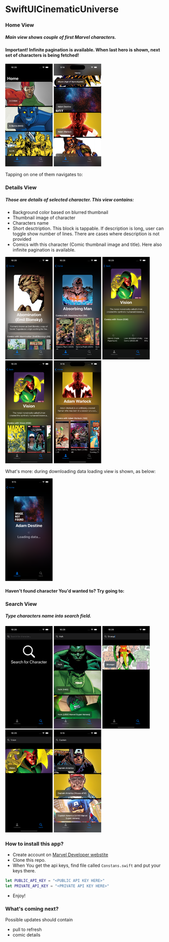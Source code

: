 # SwiftUICinematicUniverse

### Home View
##### Main view shows couple of first Marvel characters. 
#### Important! Infinite pagination is available. When last hero is shown, next set of characters is being fetched!
<p align="leading">
<img src="https://github.com/ogrodowski-tomasz/SwiftUICinematicUniverse/blob/main/Screenshots/main1.png" width=150>
<img src="https://github.com/ogrodowski-tomasz/SwiftUICinematicUniverse/blob/main/Screenshots/main2.png" width=150>
</p>

Tapping on one of them navigates to:
### Details View
##### Those are details of selected character. This view contains:
- Background color based on blurred thumbnail
- Thumbnail image of character
- Characters name
- Short desctription. This block is tappable. If description is long, user can toggle show number of lines. There are cases where description is not provided
- Comics with this character (Comic thumbnail image and title). Here also infinite pagination is available.

<p align="leading">
<img src="https://github.com/ogrodowski-tomasz/SwiftUICinematicUniverse/blob/main/Screenshots/details1.png" width=150>
<img src="https://github.com/ogrodowski-tomasz/SwiftUICinematicUniverse/blob/main/Screenshots/details2.png" width=150>
<img src="https://github.com/ogrodowski-tomasz/SwiftUICinematicUniverse/blob/main/Screenshots/details3.png" width=150>
<img src="https://github.com/ogrodowski-tomasz/SwiftUICinematicUniverse/blob/main/Screenshots/details4.png" width=150>
<img src="https://github.com/ogrodowski-tomasz/SwiftUICinematicUniverse/blob/main/Screenshots/details5.png" width=150>
</p>

What's more: during downloading data loading view is shown, as below:
<p align="leading">
<img src="https://github.com/ogrodowski-tomasz/SwiftUICinematicUniverse/blob/main/Screenshots/loadingDetails1.png" width=150>
</p>

#### Haven't found character You'd wanted to? Try going to:
### Search View
##### Type characters name into search field. 
<p align="leading">
<img src="https://github.com/ogrodowski-tomasz/SwiftUICinematicUniverse/blob/main/Screenshots/searchStart.png" width=150>
<img src="https://github.com/ogrodowski-tomasz/SwiftUICinematicUniverse/blob/main/Screenshots/searchResults1.png" width=150>
<img src="https://github.com/ogrodowski-tomasz/SwiftUICinematicUniverse/blob/main/Screenshots/searchResults2.png" width=150>
<img src="https://github.com/ogrodowski-tomasz/SwiftUICinematicUniverse/blob/main/Screenshots/searchResults3.png" width=150>
<img src="https://github.com/ogrodowski-tomasz/SwiftUICinematicUniverse/blob/main/Screenshots/searchResults4.png" width=150>
</p>

### How to install this app?

- Create account on <a href="https://developer.marvel.com">Marvel Developer webstite</a>
- Clone this repo.
- When You get the api keys, find file called `Constans.swift` and put your keys there.
```swift
let PUBLIC_API_KEY = "<PUBLIC API KEY HERE>"
let PRIVATE_API_KEY = "<PRIVATE API KEY HERE>"
```
- Enjoy!


### What's coming next?
Possible updates should contain 
- pull to refresh
- comic details
